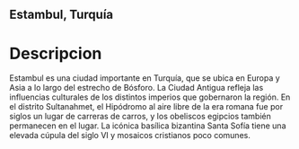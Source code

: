 ## Estambul, Turquía

# Descripcion
Estambul es una ciudad importante en Turquía, que se ubica en Europa y Asia a lo largo del estrecho de Bósforo. La Ciudad Antigua refleja las influencias culturales de los distintos imperios que gobernaron la región. En el distrito Sultanahmet, el Hipódromo al aire libre de la era romana fue por siglos un lugar de carreras de carros, y los obeliscos egipcios también permanecen en el lugar. La icónica basílica bizantina Santa Sofía tiene una elevada cúpula del siglo VI y mosaicos cristianos poco comunes.